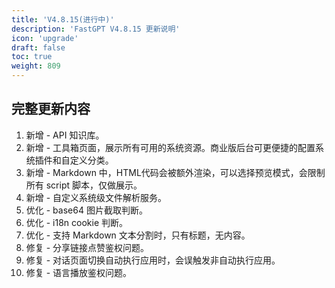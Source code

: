 ```yaml
---
title: 'V4.8.15(进行中)'
description: 'FastGPT V4.8.15 更新说明'
icon: 'upgrade'
draft: false
toc: true
weight: 809
---
```



## 完整更新内容

1. 新增 - API 知识库。
2. 新增 - 工具箱页面，展示所有可用的系统资源。商业版后台可更便捷的配置系统插件和自定义分类。
3. 新增 - Markdown 中，HTML代码会被额外渲染，可以选择预览模式，会限制所有 script 脚本，仅做展示。
4. 新增 - 自定义系统级文件解析服务。
5. 优化 - base64 图片截取判断。
6. 优化 - i18n cookie 判断。
7. 优化 - 支持 Markdown 文本分割时，只有标题，无内容。
8. 修复 - 分享链接点赞鉴权问题。
9. 修复 - 对话页面切换自动执行应用时，会误触发非自动执行应用。
10. 修复 - 语言播放鉴权问题。